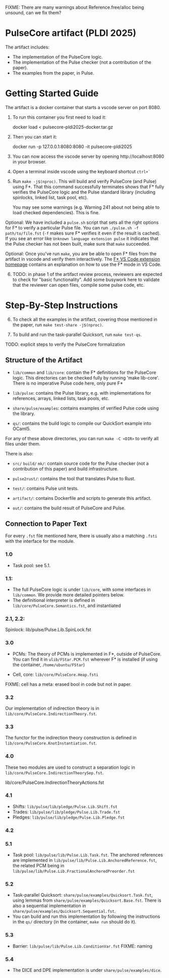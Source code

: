 FIXME: There are many warnings about Reference.free/alloc being unsound,
can we fix them?

# PulseCore artifact (PLDI 2025)

The artifact includes:

- The implementation of the PulseCore logic.
- The implementation of the Pulse checker (not a contribution of the
  paper).
- The examples from the paper, in Pulse.

# Getting Started Guide

The artifact is a docker container that starts a vscode server on port 8080.

  1. To run this container you first need to load it:

        docker load < pulsecore-pldi2025-docker.tar.gz

  2. Then you can start it:

        docker run -p 127.0.0.1:8080:8080 -it pulsecore-pldi2025

  3. You can now access the vscode server by opening http://localhost:8080 in
     your browser.

  4. Open a terminal inside vscode using the keyboard shortcut `` ctrl+` ``

  5. Run `make -j$(nproc)`.  This will build and verify PulseCore (and Pulse) using F*.
     That this command successfully terminates shows that F* fully verifies the
     PulseCore logic and the Pulse standard library (including spinlocks, linked
     list, task pool, etc).

     You may see some warnings (e.g. Warning 241 about not being able to load
     checked dependencies).  This is fine.

Optional:
We have included a `pulse.sh` script that sets all the right options for F*
to verify a particular Pulse file.  You can run
`./pulse.sh -f path/to/file.fst` (`-f` makes sure F* verifies it even if the
result is cached).  If you see an error like `Unknown language extension pulse`
it indicates that the Pulse checker has not been built, make sure that `make`
succeeded.

Optional:
Once you've run `make`, you are be able to open F* files from the artifact in
vscode and verify them interactively.
The [F* VS Code extension homepage](https://github.com/FStarLang/fstar-vscode-assistant/?tab=readme-ov-file#features-and-basic-usage-guide)
contains an explanation on how to use the F* mode in VS Code.

  6. TODO: in phase 1 of the artifact review process, reviewers are expected to
  check for "basic functionality". Add some busywork here to validate that the
  reviewer can open files, compile some pulse code, etc.

# Step-By-Step Instructions

  6. To check all the examples in the artifact, covering those mentioned in the
     paper, run `make test-share -j$(nproc)`.

  7. To build and run the task-parallel Quicksort, run `make test-qs`.

TODO: explicit steps to verify the PulseCore formalization

## Structure of the Artifact

- `lib/common` and `lib/core`: contain the F* definitions for the
PulseCore logic. This directories can be checked fully by running 'make
lib-core'. There is no imperative Pulse code here, only pure F*

- `lib/pulse`: contains the Pulse library, e.g. with implementations for
references, arrays, linked lists, task pools, etc.

- `share/pulse/examples`: contains examples of verified Pulse code using
the library.

- `qs/`: contains the build logic to compile our QuickSort example into
OCaml5.

For any of these above directories, you can run `make -C <DIR>` to
verify all files under them.

There is also:

- `src/` `build/` `mk/`: contain source code for the Pulse checker (not
a contribution of this paper) and build infrastructure.

- `pulse2rust/`: contains the tool that translates Pulse to Rust.

- `test/`: contains Pulse unit tests.

- `artifact/`: contains Dockerfile and scripts to generate this
artifact.

- `out/`: contains the build result of PulseCore and Pulse.

## Connection to Paper Text

For every `.fst` file mentioned here, there is usually also a matching
`.fsti` with the interface for the module.

### 1.0

- Task pool: see 5.1.

### 1.1:

- The full PulseCore logic is under `lib/core`, with some interfaces in
  `lib/common`. We provide more detailed pointers below.
- The definitional interpreter is defined in
  `lib/core/PulseCore.Semantics.fst`, and instantiated

### 2.1, 2.2:

Spinlock: lib/pulse/Pulse.Lib.SpinLock.fst

### 3.0

- PCMs: The theory of PCMs is implemented in F*, outside of PulseCore.
  You can find it in `ulib/FStar.PCM.fst` wherever F* is installed (if
  using the container, `/home/ubuntu/FStar`)

- Cell, core: `lib/core/PulseCore.Heap.fsti`

FIXME: cell has a meta: erased bool in code but not in paper.

### 3.2

Our implementation of indirection theory is in
`lib/core/PulseCore.IndirectionTheory.fst`.

### 3.3

The functor for the indirection theory construction is defined in
`lib/core/PulseCore.KnotInstantiation.fst`.

### 4.0


These two modules are used to construct a separation logic
in `lib/core/PulseCore.IndirectionTheorySep.fst`.

lib/core/PulseCore.IndirectionTheoryActions.fst

### 4.1

- Shifts:  `lib/pulse/lib/pledge/Pulse.Lib.Shift.fst`
- Trades:  `lib/pulse/lib/pledge/Pulse.Lib.Trade.fst`
- Pledges: `lib/pulse/lib/pledge/Pulse.Lib.Pledge.fst`

### 4.2

### 5.1

- Task pool: `lib/pulse/lib/Pulse.Lib.Task.fst`.
  The anchored references are implemented in
  `lib/pulse/lib/Pulse.Lib.AnchoredReference.fst`, the related PCM being
  in `lib/pulse/lib/Pulse.Lib.FractionalAnchoredPreorder.fst`

### 5.2

- Task-parallel Quicksort: `share/pulse/examples/Quicksort.Task.fst`,
  using lemmas from `share/pulse/examples/Quicksort.Base.fst`.
  There is also a sequential implementation in
  `share/pulse/examples/Quicksort.Sequential.fst`.
- You can build and run this implementation by following the
  instructions in the `qs/` directory (in the container, `make run`
  should do it).

### 5.3

- Barrier: `lib/pulse/lib/Pulse.Lib.ConditionVar.fst` FIXME: naming

### 5.4

- The DICE and DPE implementation is under `share/pulse/examples/dice`.
